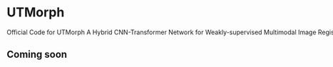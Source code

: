 # UTMorph
<div style="width:1000px">Official Code for  UTMorph A Hybrid CNN-Transformer Network for Weakly-supervised Multimodal Image Registration in Robotic Biopsy</div>

## Coming soon